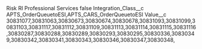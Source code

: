 <?xml version="1.0" encoding="UTF-8"?>
<CustomMetadata xmlns="http://soap.sforce.com/2006/04/metadata" xmlns:xsi="http://www.w3.org/2001/XMLSchema-instance" xmlns:xsd="http://www.w3.org/2001/XMLSchema">
    <label>Risk RI Professional Services</label>
    <protected>false</protected>
    <values>
        <field>Integration_Class__c</field>
        <value xsi:type="xsd:string">APTS_OrderQueuetoESI,APTS_CARS_OrderQueuetoESI</value>
    </values>
    <values>
        <field>Value__c</field>
        <value xsi:type="xsd:string">30831077,30831063,30830673,30830674,30830678,30831093,30831099,30831103,30831117,30831112,30831109,30831113,30831114,30831115,30831116,30830287,30830288,30830289,30830293,30830295,30830336,30830349,30830342,30830341,30830343,30830346,30830347,30830348,</value>
    </values>
</CustomMetadata>
